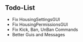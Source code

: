 ## Todo-List
- Fix HousingSettingsGUI
- Fix HousingPermissionsGUI
- Fix Kick, Ban, UnBan Commands
- Better Guis and Messages
